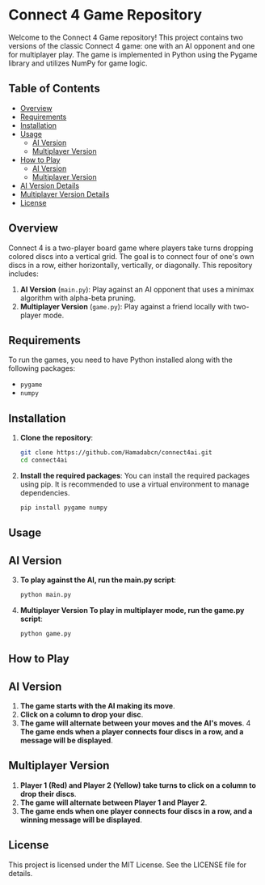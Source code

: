 # Connect 4 Game Repository

Welcome to the Connect 4 Game repository! This project contains two versions of the classic Connect 4 game: one with an AI opponent and one for multiplayer play. The game is implemented in Python using the Pygame library and utilizes NumPy for game logic.

## Table of Contents

- [Overview](#overview)
- [Requirements](#requirements)
- [Installation](#installation)
- [Usage](#usage)
  - [AI Version](#ai-version)
  - [Multiplayer Version](#multiplayer-version)
- [How to Play](#how-to-play)
  - [AI Version](#ai-version-1)
  - [Multiplayer Version](#multiplayer-version-1)
- [AI Version Details](#ai-version-details)
- [Multiplayer Version Details](#multiplayer-version-details)
- [License](#license)

## Overview

Connect 4 is a two-player board game where players take turns dropping colored discs into a vertical grid. The goal is to connect four of one's own discs in a row, either horizontally, vertically, or diagonally. This repository includes:

1. **AI Version** (`main.py`): Play against an AI opponent that uses a minimax algorithm with alpha-beta pruning.
2. **Multiplayer Version** (`game.py`): Play against a friend locally with two-player mode.

## Requirements

To run the games, you need to have Python installed along with the following packages:

- `pygame`
- `numpy`

## Installation

1. **Clone the repository**:
   ```bash
   git clone https://github.com/Hamadabcn/connect4ai.git
   cd connect4ai
2. **Install the required packages**: You can install the required packages using pip. It is recommended to use a virtual environment to manage dependencies.
    ```bash
    pip install pygame numpy

## Usage
## AI Version

3. **To play against the AI, run the main.py script**:
   ```bash
   python main.py
4. **Multiplayer Version To play in multiplayer mode, run the game.py script**:
   ```bash
   python game.py

## How to Play

## AI Version
1. **The game starts with the AI making its move**.
2. **Click on a column to drop your disc**.
3. **The game will alternate between your moves and the AI's moves**.
4 **The game ends when a player connects four discs in a row, and a message will be displayed**.
## Multiplayer Version
1. **Player 1 (Red) and Player 2 (Yellow) take turns to click on a column to drop their discs**.
2. **The game will alternate between Player 1 and Player 2**.
3. **The game ends when one player connects four discs in a row, and a winning message will be displayed**.

## License
This project is licensed under the MIT License. See the LICENSE file for details.

    
